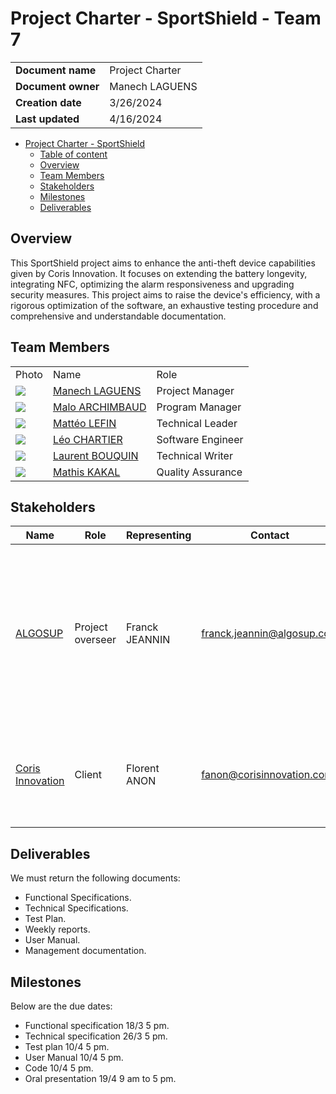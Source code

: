 # Project Charter - SportShield - Team 7
| | |
|-------------|---------------|
| **Document name** | Project Charter |
| **Document owner** | Manech LAGUENS |
| **Creation date** | 3/26/2024     |
| **Last updated** | 4/16/2024 | 

- [Project Charter - SportShield](#project-charter---SportShield)
  - [Table of content](#table-of-content)
  - [Overview](#overview)
  - [Team Members](#team-members)
  - [Stakeholders](#stakeholders)
  - [Milestones](#milestones)
  - [Deliverables](#deliverables)

## Overview
This SportShield project aims to enhance the anti-theft device capabilities given by Coris Innovation. It focuses on extending the battery longevity, integrating NFC, optimizing the alarm responsiveness and upgrading security measures. This project aims to raise the device's efficiency, with a rigorous optimization of the software, an exhaustive testing procedure and comprehensive and understandable documentation.


## Team Members
|       |      |      |
|-------|------|------|
| Photo | Name | Role |
|  <img src="https://gravatar.com/avatar/c3ee79f954495877a945f77ffbf5a24a?size=72&d=mp">       | [Manech LAGUENS](https://www.linkedin.com/in/manech-laguens-020127293/) | Project Manager |
|  <img src="https://gravatar.com/avatar/01c4dd4777d6fa4d4eb0e28ddbd34c79?size=72&d=mp">     | [Malo ARCHIMBAUD](https://www.linkedin.com/in/malo-archimbaud-58aa12232/) | Program Manager |
|   <img src="https://gravatar.com/avatar/ea5dac389e41ed1de63eca92a11a2403?size=72&d=mp">    | [Mattéo LEFIN](https://www.linkedin.com/in/matt%C3%A9o-lefin-380272293/) | Technical Leader | 
|   <img src="https://gravatar.com/avatar/c8a06da2c80a003656e90ab4afa49ea8?size=72&d=mp">    | [Léo CHARTIER](https://www.linkedin.com/in/l%C3%A9o-chartier/) | Software Engineer |
|   <img src="https://gravatar.com/avatar/e6ea4153c87da545fe1f149df5e2ea5e?size=72&d=mp">    | [Laurent BOUQUIN](https://www.linkedin.com/in/laurentb22/) | Technical Writer |
|   <img src="https://gravatar.com/avatar/9ecd879a69ac5c4b96d4dbbbae581bdf?size=72&d=mp">    | [Mathis KAKAL](https://www.linkedin.com/in/mathis-k-a239ba10a/) | Quality Assurance |

## Stakeholders
| Name | Role | Representing | Contact | Expectations |
|----|----|----|----|----|
| [ALGOSUP](https://algosup.com/en.html) |  Project overseer  | Franck JEANNIN | franck.jeannin@algosup.com  | The project overseer wants the project to match the client criterias regarding the given deadlines, as well as clear specifications and risk management. |
| [Coris Innovation](https://www.corisinnovation.com/) | Client | Florent ANON | fanon@corisinnovation.com | The client expects its initial software to be improved as asked in the slide show. |

## Deliverables
We must return the following documents:
  - Functional Specifications.
  - Technical Specifications.
  - Test Plan.
  - Weekly reports.
  - User Manual.
  - Management documentation.

## Milestones
Below are the due dates:
  - Functional specification 18/3 5 pm.
  - Technical specification 26/3 5 pm.
  - Test plan 10/4 5 pm.
  - User Manual 10/4 5 pm.
  - Code 10/4 5 pm.
  - Oral presentation 19/4 9 am to 5 pm.    


